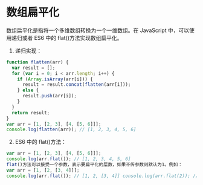 # 数组扁平化

数组扁平化是指将一个多维数组转换为一个一维数组。在 JavaScript 中，可以使用递归或者 ES6 中的 flat()方法实现数组扁平化。

1. 递归实现：

```jsx
function flatten(arr) {
  var result = [];
  for (var i = 0; i < arr.length; i++) {
    if (Array.isArray(arr[i])) {
      result = result.concat(flatten(arr[i]));
    } else {
      result.push(arr[i]);
    }
  }
  return result;
}
var arr = [1, [2, 3], [4, [5, 6]]];
console.log(flatten(arr)); // [1, 2, 3, 4, 5, 6]
```

2. ES6 中的 flat()方法：

```jsx
var arr = [1, [2, 3], [4, [5, 6]]];
console.log(arr.flat()); // [1, 2, 3, 4, 5, 6]
flat()方法可以接受一个参数，表示要扁平化的层数，如果不传参数则默认为1。例如：
var arr = [1, [2, [3, 4]]];
console.log(arr.flat()); // [1, 2, [3, 4]] console.log(arr.flat(2)); // [1, 2, 3, 4]
```
